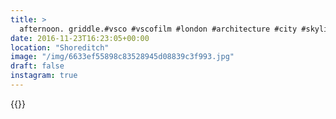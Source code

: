 ```yaml
---
title: >
  afternoon. griddle.#vsco #vscofilm #london #architecture #city #skyline
date: 2016-11-23T16:23:05+00:00
location: "Shoreditch"
image: "/img/6633ef55898c83528945d08839c3f993.jpg"
draft: false
instagram: true
---
```


{{<photo src="/img/6633ef55898c83528945d08839c3f993.jpg">}}
